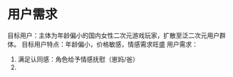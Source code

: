 # 用户需求
目标用户：主体为年龄偏小的国内女性二次元游戏玩家，扩散至泛二次元用户群体。
目标用户特点：年龄偏小，价格敏感，情感需求旺盛
用户需求：
1. 满足认同感：角色给予情感抚慰（崽妈/爸）
2. 